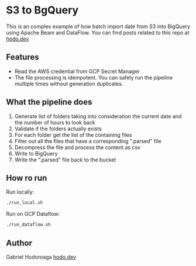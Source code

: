 # S3 to BgQuery

This is an complex example of how batch import date from S3 into BigQuery using
Apache Beam and DataFlow. You can find posts related to this repo at [hodo.dev](https://hodo.dev/tags/dataflow/)

## Features

- Read the AWS credential from GCP Secret Manager
- The file processing is idempotent. You can safely run the pipeline multiple times without generation duplicates.

## What the pipeline does

1. Generate list of folders taking into consideration the current date and the number of hours to look back
1. Validate if the folders actually exists
1. For each folder get the list of the containing files
1. Filter out all the files that have a corresponding ".parsed" file
1. Decompress the file and process the content as csv
1. Write to BigQuery
1. Write the ".parsed" file back to the bucket

## How ro run

Run locally:

```bash
./run_local.sh 
```

Run on GCP Dataflow:

```bash
./run_dataflow.sh
```

## Author

Gabriel Hodoroaga [hodo.dev](https://hodo.dev)
